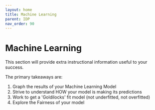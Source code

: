 ```yaml
---
layout: home
title: Machine Learning
parent: IDP
nav_order: 90
---
```


# Machine Learning

This section will provide extra instructional information useful to your success.

The primary takeaways are:

1. Graph the results of your Machine Learning Model
2. Strive to understand HOW your model is making its predictions
3. Work to get a 'Goldilocks' fit model (not underfitted, not overfitted)
4. Explore the Fairness of your model

<!-- ## Topics

- [Feature Importance](./machine-learning/feature-importance.html)
- [Assessing Accuracy](./machine-learning/assessing-accuracy.html)
- [Classification](./machine-learning/classification.html)
- [Regression - Distance Study](./machine-learning/regression-distance.html)
- [Classification - Fully Random](./machine-learning/classification-fully-random.html)
- [When to Avoid Using Machine Learning](./machine-learning/when-to-avoid.html)
 -->
